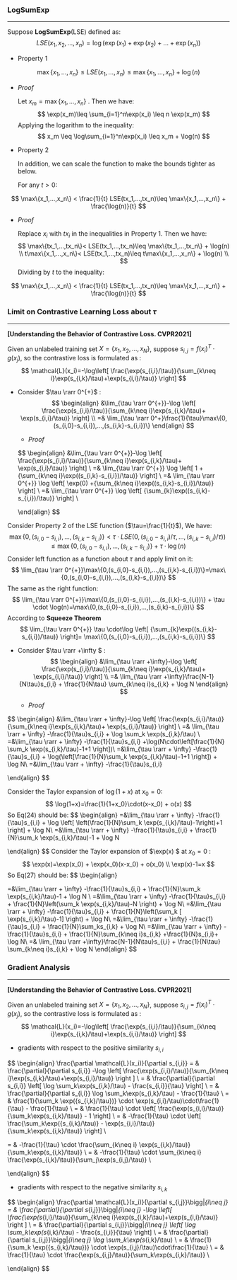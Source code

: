 ### LogSumExp

---

Suppose **LogSumExp**(LSE) defined as:
$$
LSE(x_1, x_2, ..., x_n)=\log(\exp(x_1)+\exp(x_2)+...+\exp(x_n))
$$

- Property 1

$$
\max\{x_1,...,x_n\}\leq LSE(x_1,...,x_n)\leq \max\{x_1,...,x_n\} + \log(n)
$$

- $Proof$ 

	Let $x_m=\max \{x_1, ..., x_n\}$ . Then we have:
	$$
	\exp(x_m)\leq \sum_{i=1}^n\exp(x_i) \leq n \exp(x_m)
	$$
	 Applying the logarithm to the inequality:
	$$
	x_m \leq \log\sum_{i=1}^n\exp(x_i) \leq x_m + \log(n)
	$$

- Property 2

	In addition, we can scale the function to make the bounds tighter as below.

	For any $t>0$:

$$
\max\{x_1,...,x_n\} <  \frac{1}{t} LSE(tx_1,...,tx_n)\leq \max\{x_1,...,x_n\} + \frac{\log(n)}{t}
$$

- $Proof$

	Replace $x_i$ with $tx_i$ in the inequalities in Property 1. Then we have:
	$$
	\max\{tx_1,...,tx_n\}< LSE(tx_1,...,tx_n)\leq \max\{tx_1,...,tx_n\} + \log(n) \\
	t\max\{x_1,...,x_n\}< LSE(tx_1,...,tx_n)\leq t\max\{x_1,...,x_n\} + \log(n) \\
	$$
	Dividing by $t$ to the inequality:

$$
\max\{x_1,...,x_n\} <  \frac{1}{t} LSE(tx_1,...,tx_n)\leq \max\{x_1,...,x_n\} + \frac{\log(n)}{t}
$$

### Limit on Contrastive Learning Loss about $\tau$

---

**[Understanding the Behavior of Contrastive Loss. CVPR2021]**

Given an unlabeled training set $X=\{x_1, x_2, ..., x_N\}$, suppose $s_{i,j}=f(x_i)^T\cdot g(x_j)$, so the contrastive loss is formulated as :
$$
\mathcal{L}(x_i)=-\log\left[ \frac{\exp(s_{i,i}/\tau)}{\sum_{k\neq i}\exp(s_{i,k}/\tau)+\exp(s_{i,i}/\tau)}  \right]
$$


- Consider $\tau \rarr 0^{+}$ :
	$$
	\begin{align}
	&\lim_{\tau \rarr 0^{+}}-\log \left[ \frac{\exp(s_{i,i}/\tau)}{\sum_{k\neq i}\exp(s_{i,k}/\tau)+ \exp(s_{i,i}/\tau)}  \right] \\ 
	=& \lim_{\tau \rarr 0^+}\frac{1}{\tau}\max\{0,(s_{i,0}-s_{i,i}),...,(s_{i,k}-s_{i,i})\}
	\end{align}
	$$

	- $Proof$

	$$
	\begin{align}
	&\lim_{\tau \rarr 0^{+}}-\log \left[ \frac{\exp(s_{i,i}/\tau)}{\sum_{k\neq i}\exp(s_{i,k}/\tau)+ \exp(s_{i,i}/\tau)}  \right] \\
	=& \lim_{\tau \rarr 0^{+}} \log \left[ 1 +{\sum_{k\neq i}\exp((s_{i,k}-s_{i,i})/\tau)}  \right] \\
	=& \lim_{\tau \rarr 0^{+}} \log \left[ \exp(0) +{\sum_{k\neq i}\exp((s_{i,k}-s_{i,i})/\tau)}  \right] \\
	=& \lim_{\tau \rarr 0^{+}} \log \left[ {\sum_{k}\exp((s_{i,k}-s_{i,i})/\tau)}  \right] \\
	
	\end{align}
	$$

Consider Property 2 of the LSE function ($\tau=\frac{1}{t}$), We have:
$$
\max\{0,(s_{i,0}-s_{i,i}),...,(s_{i,k}-s_{i,i})\} <  \tau \cdot LSE(0, (s_{i,0}-s_{i,i})/\tau,...,(s_{i,k}-s_{i,i})/\tau))\leq \max\{0,(s_{i,0}-s_{i,i}),...,(s_{i,k}-s_{i,i})\} + \tau \cdot \log(n)
$$
Consider left function as a function about $\tau$ and apply limit on it:
$$
\lim_{\tau \rarr 0^{+}}\max\{0,(s_{i,0}-s_{i,i}),...,(s_{i,k}-s_{i,i})\}=\max\{0,(s_{i,0}-s_{i,i}),...,(s_{i,k}-s_{i,i})\}
$$
The same as the right function:
$$
\lim_{\tau \rarr 0^{+}}\max\{0,(s_{i,0}-s_{i,i}),...,(s_{i,k}-s_{i,i})\} + \tau \cdot \log(n)=\max\{0,(s_{i,0}-s_{i,i}),...,(s_{i,k}-s_{i,i})\}
$$
According to **Squeeze Theorem** 
$$
 \lim_{\tau \rarr 0^{+}} \tau \cdot\log \left[ {\sum_{k}\exp((s_{i,k}-s_{i,i})/\tau)}  \right]= \max\{0,(s_{i,0}-s_{i,i}),...,(s_{i,k}-s_{i,i})\}
$$

- Consider $\tau \rarr +\infty $ :
	$$
	\begin{align}
	&\lim_{\tau \rarr +\infty}-\log \left[ \frac{\exp(s_{i,i}/\tau)}{\sum_{k\neq i}\exp(s_{i,k}/\tau)+ \exp(s_{i,i}/\tau)}  \right] \\ 
	=& \lim_{\tau \rarr +\infty}\frac{N-1}{N\tau}s_{i,i} + \frac{1}{N\tau} \sum_{k\neq i}s_{i,k} + \log N
	\end{align}
	$$
	

	- $Proof$

$$
\begin{align}
&\lim_{\tau \rarr + \infty}-\log \left[ \frac{\exp(s_{i,i}/\tau)}{\sum_{k\neq i}\exp(s_{i,k}/\tau)+ \exp(s_{i,i}/\tau)}  \right] \\
=& \lim_{\tau \rarr + \infty} -\frac{1}{\tau}s_{i,i} + \log \sum_k \exp(s_{i,k}/\tau) \\
=&\lim_{\tau \rarr + \infty} -\frac{1}{\tau}s_{i,i} +\log(N\cdot\left[\frac{1}{N} \sum_k \exp(s_{i,k}/\tau)-1+1  \right])\\
=&\lim_{\tau \rarr + \infty} -\frac{1}{\tau}s_{i,i} + \log(\left[\frac{1}{N}\sum_k \exp(s_{i,k}/\tau)-1+1  \right]) + \log N\\
=&\lim_{\tau \rarr + \infty} -\frac{1}{\tau}s_{i,i}

\end{align}
$$

Consider the Taylor expansion of $\log(1+x)$  at $x_0=0$:
$$
\log(1+x)=\frac{1}{1+x_0}\cdot(x-x_0) + o(x)
$$
So Eq(24) should be:
$$
\begin{align}
=&\lim_{\tau \rarr + \infty} -\frac{1}{\tau}s_{i,i} + \log \left[ \left(\frac{1}{N}\sum_k \exp(s_{i,k}/\tau)-1\right)+1  \right]  + \log N\\
=&\lim_{\tau \rarr + \infty} -\frac{1}{\tau}s_{i,i} + \frac{1}{N}\sum_k \exp(s_{i,k}/\tau)-1 + \log N

\end{align}
$$
Consider the Taylor expansion of $\exp(x) $ at  $x_0=0$ :
$$
\exp(x)=\exp(x_0) + \exp(x_0)(x-x_0) + o(x_0) \\
\exp(x)-1=x
$$
So Eq(27) should be:
$$
\begin{align}

=&\lim_{\tau \rarr + \infty} -\frac{1}{\tau}s_{i,i} + \frac{1}{N}\sum_k \exp(s_{i,k}/\tau)-1 + \log N \\
=&\lim_{\tau \rarr + \infty} -\frac{1}{\tau}s_{i,i} + \frac{1}{N}\left(\sum_k \exp(s_{i,k}/\tau)-N \right) + \log N\\
=&\lim_{\tau \rarr + \infty} -\frac{1}{\tau}s_{i,i} + \frac{1}{N}\left(\sum_k [ \exp(s_{i,k}/\tau)-1] \right) + \log N\\
=&\lim_{\tau \rarr + \infty} -\frac{1}{\tau}s_{i,i} + \frac{1}{N}\sum_ks_{i,k} + \log N\\
=&\lim_{\tau \rarr + \infty} -\frac{1}{\tau}s_{i,i} + \frac{1}{N}\sum_{k\neq i}s_{i,k} +\frac{1}{N}s_{i,i}+ \log N\\
=& \lim_{\tau \rarr +\infty}\frac{N-1}{N\tau}s_{i,i} + \frac{1}{N\tau} \sum_{k\neq i}s_{i,k} + \log N
\end{align}
$$

### Gradient Analysis

---

**[Understanding the Behavior of Contrastive Loss. CVPR2021]**

Given an unlabeled training set $X=\{x_1, x_2, ..., x_N\}$, suppose $s_{i,j}=f(x_i)^T\cdot g(x_j)$, so the contrastive loss is formulated as :
$$
\mathcal{L}(x_i)=-\log\left[ \frac{\exp(s_{i,i}/\tau)}{\sum_{k\neq i}\exp(s_{i,k}/\tau)+\exp(s_{i,i}/\tau)}  \right]
$$

- gradients with respect to the positive similarity $s_{i,i}$

$$
\begin{align}
\frac{\partial \mathcal{L}(x_i)}{\partial s_{i,i}}
= & \frac{\partial}{\partial s_{i,i}}  -\log \left[ \frac{\exp(s_{i,i}/\tau)}{\sum_{k\neq i}\exp(s_{i,k}/\tau)+\exp(s_{i,i}/\tau)} \right ] \\
= & \frac{\partial}{\partial s_{i,i}} \left[ \log \sum_k\exp(s_{i,k}/\tau) - \frac{s_{i,i}}{\tau} \right] \\
= & \frac{\partial}{\partial s_{i,i}}  \log \sum_k\exp(s_{i,k}/\tau) - \frac{1}{\tau} \\
= & \frac{1}{\sum_k \exp({s_{i,k}/\tau})} \cdot \exp(s_{i,i}/\tau)\cdot\frac{1}{\tau} - \frac{1}{\tau} \\
= & \frac{1}{\tau} \cdot \left[ \frac{\exp(s_{i,i}/\tau)}{\sum_k\exp(s_{i,k}/\tau)} - 1 \right] \\
= & -\frac{1}{\tau} \cdot \left[ \frac{\sum_k\exp({s_{i,k}/\tau)} -  \exp(s_{i,i}/\tau)}{\sum_k\exp(s_{i,k}/\tau)} \right] \\

= & -\frac{1}{\tau} \cdot \frac{\sum_{k\neq i} \exp(s_{i,k}/\tau)}{\sum_k\exp(s_{i,k}/\tau)} \\
= & -\frac{1}{\tau} \cdot \sum_{k\neq i} \frac{\exp(s_{i,k}/\tau)}{\sum_j\exp(s_{i,j}/\tau)} \\

\end{align}
$$

- gradients with respect to the negative similarity $s_{i,k}$

$$
\begin{align}
\frac{\partial \mathcal{L}(x_i)}{\partial s_{i,j}}\bigg|_{i\neq j}
= & \frac{\partial}{\partial s_{i,j}}\bigg|_{i\neq j}  -\log \left[ \frac{\exp(s_{i,i}/\tau)}{\sum_{k\neq i}\exp(s_{i,k}/\tau)+\exp(s_{i,i}/\tau)} \right ] \\
= & \frac{\partial}{\partial s_{i,j}}\bigg|_{i\neq j} \left[ \log \sum_k\exp(s_{i,k}/\tau) - \frac{s_{i,i}}{\tau} \right] \\
= & \frac{\partial}{\partial s_{i,j}}\bigg|_{i\neq j}  \log \sum_k\exp(s_{i,k}/\tau) \\
= & \frac{1}{\sum_k \exp({s_{i,k}/\tau})} \cdot \exp(s_{i,j}/\tau)\cdot\frac{1}{\tau}  \\
= & \frac{1}{\tau} \cdot  \frac{\exp(s_{i,j}/\tau)}{\sum_k\exp(s_{i,k}/\tau)}  \\

\end{align}
$$

